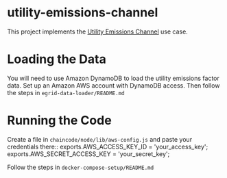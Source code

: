 # utility-emissions-channel

This project implements the [Utility Emissions Channel](https://wiki.hyperledger.org/display/CASIG/Utility+Emissions+Channel) use case.

Loading the Data
================

You will need to use Amazon DynamoDB to load the utility emissions factor data.  Set up an Amazon AWS account with DynamoDB access.  Then follow the 
steps in ``egrid-data-loader/README.md``

Running the Code
================

Create a file in `chaincode/node/lib/aws-config.js` and paste your credentials there::
    exports.AWS_ACCESS_KEY_ID = 'your_access_key';
    exports.AWS_SECRET_ACCESS_KEY = 'your_secret_key';

Follow the steps in ``docker-compose-setup/README.md``
 
 
